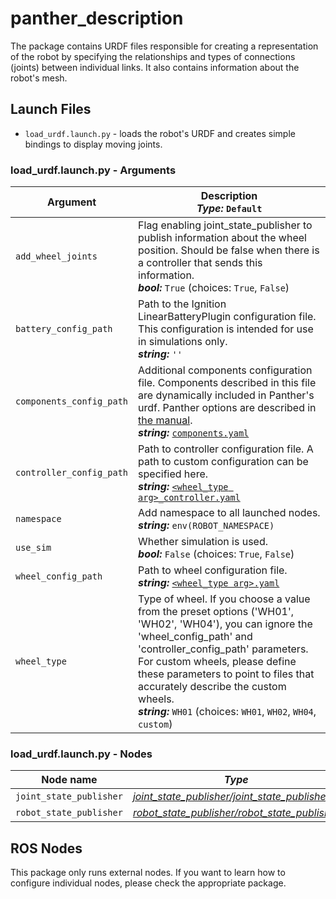 # panther_description

The package contains URDF files responsible for creating a representation of the robot by specifying the relationships and types of connections (joints) between individual links. It also contains information about the robot's mesh.

## Launch Files

- `load_urdf.launch.py` - loads the robot's URDF and creates simple bindings to display moving joints.

### load_urdf.launch.py - Arguments

| Argument                 | Description <br/> ***Type:*** `Default`                                                                                                                                                                                                                                                                                                                        |
| ------------------------ | -------------------------------------------------------------------------------------------------------------------------------------------------------------------------------------------------------------------------------------------------------------------------------------------------------------------------------------------------------------- |
| `add_wheel_joints`       | Flag enabling joint_state_publisher to publish information about the wheel position. Should be false when there is a controller that sends this information. <br/> ***bool:*** `True` (choices: `True`, `False`)                                                                                                                                               |
| `battery_config_path`    | Path to the Ignition LinearBatteryPlugin configuration file. This configuration is intended for use in simulations only. <br/>  ***string:*** `''`                                                                                                                                                                                                             |
| `components_config_path` | Additional components configuration file. Components described in this file are dynamically included in Panther's urdf. Panther options are described in [the manual](https://husarion.com/manuals/panther/panther-options).  <br/>  ***string:*** [`components.yaml`](../panther_description/config/components.yaml)                                          |
| `controller_config_path` | Path to controller configuration file. A path to custom configuration can be specified here. <br/>  ***string:*** [`<wheel_type arg>_controller.yaml`](../panther_controller/config/)                                                                                                                                                                          |
| `namespace`              | Add namespace to all launched nodes. <br/>  ***string:*** `env(ROBOT_NAMESPACE)`                                                                                                                                                                                                                                                                               |
| `use_sim`                | Whether simulation is used.  <br/>  ***bool:*** `False` (choices: `True`, `False`)                                                                                                                                                                                                                                                                             |
| `wheel_config_path`      | Path to wheel configuration file.   <br/>  ***string:*** [`<wheel_type arg>.yaml`](../panther_description/config)                                                                                   |
| `wheel_type`             | Type of wheel. If you choose a value from the preset options ('WH01', 'WH02', 'WH04'), you can ignore the 'wheel_config_path' and 'controller_config_path' parameters. For custom wheels, please define these parameters to point to files that accurately describe the custom wheels. <br/>  ***string:*** `WH01` (choices: `WH01`, `WH02`, `WH04`, `custom`) |

### load_urdf.launch.py - Nodes

| Node name               | *Type*                                                                                        |
| ----------------------- | --------------------------------------------------------------------------------------------- |
| `joint_state_publisher` | *[joint_state_publisher/joint_state_publisher](https://github.com/ros/joint_state_publisher)* |
| `robot_state_publisher` | *[robot_state_publisher/robot_state_publisher](https://github.com/ros/robot_state_publisher)* |

## ROS Nodes

This package only runs external nodes. If you want to learn how to configure individual nodes, please check the appropriate package.
